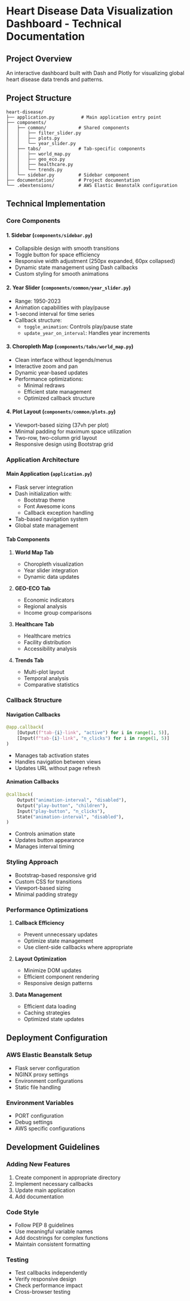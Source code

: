 # Heart Disease Data Visualization Dashboard - Technical Documentation

## Project Overview
An interactive dashboard built with Dash and Plotly for visualizing global heart disease data trends and patterns.

## Project Structure

```
heart-disease/
├── application.py          # Main application entry point
├── components/
│   ├── common/            # Shared components
│   │   ├── filter_slider.py
│   │   ├── plots.py
│   │   └── year_slider.py
│   ├── tabs/              # Tab-specific components
│   │   ├── world_map.py
│   │   ├── geo_eco.py
│   │   ├── healthcare.py
│   │   └── trends.py
│   └── sidebar.py         # Sidebar component
├── documentation/         # Project documentation
└── .ebextensions/         # AWS Elastic Beanstalk configuration
```

## Technical Implementation

### Core Components

#### 1. Sidebar (`components/sidebar.py`)
- Collapsible design with smooth transitions
- Toggle button for space efficiency
- Responsive width adjustment (250px expanded, 60px collapsed)
- Dynamic state management using Dash callbacks
- Custom styling for smooth animations

#### 2. Year Slider (`components/common/year_slider.py`)
- Range: 1950-2023
- Animation capabilities with play/pause
- 1-second interval for time series
- Callback structure:
  - `toggle_animation`: Controls play/pause state
  - `update_year_on_interval`: Handles year increments

#### 3. Choropleth Map (`components/tabs/world_map.py`)
- Clean interface without legends/menus
- Interactive zoom and pan
- Dynamic year-based updates
- Performance optimizations:
  - Minimal redraws
  - Efficient state management
  - Optimized callback structure

#### 4. Plot Layout (`components/common/plots.py`)
- Viewport-based sizing (37vh per plot)
- Minimal padding for maximum space utilization
- Two-row, two-column grid layout
- Responsive design using Bootstrap grid

### Application Architecture

#### Main Application (`application.py`)
- Flask server integration
- Dash initialization with:
  - Bootstrap theme
  - Font Awesome icons
  - Callback exception handling
- Tab-based navigation system
- Global state management

#### Tab Components
1. **World Map Tab**
   - Choropleth visualization
   - Year slider integration
   - Dynamic data updates

2. **GEO-ECO Tab**
   - Economic indicators
   - Regional analysis
   - Income group comparisons

3. **Healthcare Tab**
   - Healthcare metrics
   - Facility distribution
   - Accessibility analysis

4. **Trends Tab**
   - Multi-plot layout
   - Temporal analysis
   - Comparative statistics

### Callback Structure

#### Navigation Callbacks
```python
@app.callback(
    [Output(f"tab-{i}-link", "active") for i in range(1, 5)],
    [Input(f"tab-{i}-link", "n_clicks") for i in range(1, 5)]
)
```
- Manages tab activation states
- Handles navigation between views
- Updates URL without page refresh

#### Animation Callbacks
```python
@callback(
    Output("animation-interval", "disabled"),
    Output("play-button", "children"),
    Input("play-button", "n_clicks"),
    State("animation-interval", "disabled"),
)
```
- Controls animation state
- Updates button appearance
- Manages interval timing

### Styling Approach
- Bootstrap-based responsive grid
- Custom CSS for transitions
- Viewport-based sizing
- Minimal padding strategy

### Performance Optimizations
1. **Callback Efficiency**
   - Prevent unnecessary updates
   - Optimize state management
   - Use client-side callbacks where appropriate

2. **Layout Optimization**
   - Minimize DOM updates
   - Efficient component rendering
   - Responsive design patterns

3. **Data Management**
   - Efficient data loading
   - Caching strategies
   - Optimized state updates

## Deployment Configuration

### AWS Elastic Beanstalk Setup
- Flask server configuration
- NGINX proxy settings
- Environment configurations
- Static file handling

### Environment Variables
- PORT configuration
- Debug settings
- AWS specific configurations

## Development Guidelines

### Adding New Features
1. Create component in appropriate directory
2. Implement necessary callbacks
3. Update main application
4. Add documentation

### Code Style
- Follow PEP 8 guidelines
- Use meaningful variable names
- Add docstrings for complex functions
- Maintain consistent formatting

### Testing
- Test callbacks independently
- Verify responsive design
- Check performance impact
- Cross-browser testing

